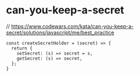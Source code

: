 # can-you-keep-a-secret
// https://www.codewars.com/kata/can-you-keep-a-secret/solutions/javascript/me/best_practice


```
const createSecretHolder = (secret) => {
  return {
    setSecret: (s) => secret = s,
    getSecret: (s) => secret,
  };
}
```

